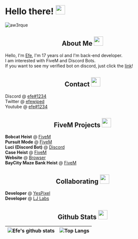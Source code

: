 <h1 align="left">Hello there! <img src = "https://cdn.discordapp.com/emojis/933755928317136907.png?v=1" high="20px" width="30px"></h1>

<img src="https://komarev.com/ghpvc/?username=aw3rque&label=Profile Viewers&color=552b75" alt="aw3rque" />

<div>
    <h2 align="center"> About Me <img src = "https://cdn.discordapp.com/emojis/895594417484873779.png?v=1" high="20px" width="30px"> </h2>
</div>

Hello, I'm [Efe](https://discord.com/users/280696584889696257), I'm 17 years ol and I'm back-end developer.\
I am interested with FiveM and Discord Bots. \
If you want to see my verified bot on discord, just click the [link](https://discord.com/users/412016041749643277)! 

<div>
    <h2 align="center"> Contact <img src = "https://cdn.discordapp.com/emojis/898285949094621245.png?v=1" high="20px" width="30px"> </h2>
</div>

Discord @ [efe#1234](https://discord.com/users/280696584889696257) \
Twitter @ [efewiped](https://twitter.com/efewiped) \
Youtube @ [efe#1234](https://www.youtube.com/channel/UC4a5DMZ_BjZFDios8od7ENQ) 

<div>
    <h2 align="center"> FiveM Projects <img src = "https://cdn.discordapp.com/emojis/743988189814849627.png?v=1" high="20px" width="30px"> </h2>
</div>

**Bobcat Heist** @ [FiveM](https://www.youtube.com/watch?v=bU2_4M6BKWA) \
**Pursuit Mode** @ [FiveM](https://www.youtube.com/watch?v=W1z8NzwDZRI) \
**Luci (Discord Bot)** @ [Discord](https://top.gg/tr/bot/412016041749643277) \
**Case Heist** @ [FiveM](https://www.youtube.com/watch?v=e-_AtXqnqEw) \
**Website** @ [Browser](https://aw3rque.github.io/) \
**BayCity Maze Bank Heist** @ [FiveM](https://www.youtube.com/watch?v=-1VVhuRN3iE) 

<div>
    <h2 align="center"> Collaborating <img src = "https://cdn.discordapp.com/emojis/743988189814849627.png?v=1" high="20px" width="30px"> </h2>
</div>

**Developer** @ [YesPixel](https://discord.gg/vWtczAmN) \
**Developer** @ [LJ Labs](https://discord.gg/qguySyVbwh) 

<div>
    <h2 align="center"> Github Stats <img src = "https://cdn.discordapp.com/emojis/881503652634832896.png?v=1" high="20px" width="30px"> </h2>
</div>

|![Efe's github stats](https://github-readme-stats.vercel.app/api?username=aw3rque&count_private=true&show_icons=true&theme=dracula&disable_animations=true&include_all_commits=true)|![Top Langs](https://github-readme-stats.vercel.app/api/top-langs/?username=aw3rque&theme=dracula&langs_count=10&layout=compact)|
|:-:|:-:|
